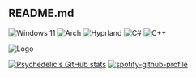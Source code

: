 ## README.md

![Windows 11](https://img.shields.io/badge/Windows%2011-%230079d5.svg?style=for-the-badge&logo=Windows%2011&logoColor=white) ![Arch](https://img.shields.io/badge/Arch%20Linux-1793D1?logo=arch-linux&logoColor=fff&style=for-the-badge) ![Hyprland](https://camo.githubusercontent.com/b26609dc4c47f6b76b8667b9975456d05dc4c19f550c81fb7e6cd658781fc40a/68747470733a2f2f696d672e736869656c64732e696f2f62616467652f487970726c616e642d3532373743333f7374796c653d666f722d7468652d6261646765266c6f676f3d6c696e7578266c6f676f436f6c6f723d7768697465) ![C#](https://img.shields.io/badge/c%23-%23239120.svg?style=for-the-badge&logo=csharp&logoColor=white) ![C++](https://img.shields.io/badge/c++-%2300599C.svg?style=for-the-badge&logo=c%2B%2B&logoColor=white)

![Logo](https://github.com/user-attachments/assets/aa31c97c-1980-465f-9207-a08c18ce1780)

[![Psychedelic's GitHub stats](https://github-readme-stats.vercel.app/api?username=ImOnPsychedelics&show_icons=true&theme=dark#gh-dark-mode-only)](https://github.com/anuraghazra/github-readme-stats#gh-dark-mode-only) 
[![spotify-github-profile](https://spotify-github-profile.kittinanx.com/api/view?uid=31bloxlxwxbq6krdu56s5wkfpayu&cover_image=true&theme=novatorem&show_offline=false&background_color=121212&interchange=false&bar_color=169224&bar_color_cover=false)](https://github.com/kittinan/spotify-github-profile)


